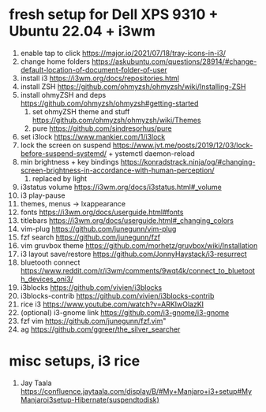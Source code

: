 # fresh setup for Dell XPS 9310 + Ubuntu 22.04 + i3wm
1. enable tap to click https://major.io/2021/07/18/tray-icons-in-i3/
2. change home folders https://askubuntu.com/questions/28914/#change-default-location-of-document-folder-of-user
3. install i3 https://i3wm.org/docs/repositories.html
4. install ZSH https://github.com/ohmyzsh/ohmyzsh/wiki/Installing-ZSH
5. install ohmyZSH and deps https://github.com/ohmyzsh/ohmyzsh#getting-started
	1. set ohmyZSH theme and stuff https://github.com/ohmyzsh/ohmyzsh/wiki/Themes
	2. pure https://github.com/sindresorhus/pure
6. set i3lock https://www.mankier.com/1/i3lock
7. lock the screen on suspend https://www.jvt.me/posts/2019/12/03/lock-before-suspend-systemd/ + ystemctl daemon-reload
8. min brightness + key bindings https://konradstrack.ninja/og/#changing-screen-brightness-in-accordance-with-human-perception/
	1. replaced by light
9. i3status volume https://i3wm.org/docs/i3status.html#_volume
10. i3 play-pause
11. themes, menus -> lxappearance 
12. fonts https://i3wm.org/docs/userguide.html#fonts
13. titlebars https://i3wm.org/docs/userguide.html#_changing_colors
14. vim-plug https://github.com/junegunn/vim-plug
15. fzf search https://github.com/junegunn/fzf
16. vim gruvbox theme https://github.com/morhetz/gruvbox/wiki/Installation
17. i3 layout save/restore https://github.com/JonnyHaystack/i3-resurrect
18. bluetooth connect https://www.reddit.com/r/i3wm/comments/9wqt4k/connect_to_bluetooth_devices_oni3/
19. i3blocks https://github.com/vivien/i3blocks
20. i3blocks-contrib https://github.com/vivien/i3blocks-contrib
21. rice i3 https://www.youtube.com/watch?v=ARKIwOlazKI
22. (optional)  i3-gnome link https://github.com/i3-gnome/i3-gnome
23. fzf vim https://github.com/junegunn/fzf.vim"
24. ag https://github.com/ggreer/the_silver_searcher

# misc setups, i3 rice
1. Jay Taala https://confluence.jaytaala.com/display/B/#My+Manjaro+i3+setup#MyManjaroi3setup-Hibernate(suspendtodisk)
